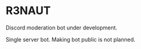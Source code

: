 # R3NAUT
Discord moderation bot under development.

Single server bot. Making bot public is not planned. 
